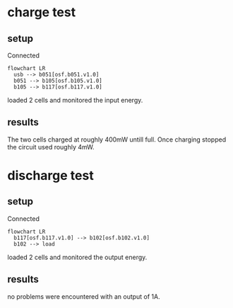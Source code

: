 # charge test
## setup
Connected 
```mermaid
flowchart LR
  usb --> b051[osf.b051.v1.0]
  b051 --> b105[osf.b105.v1.0]
  b105 --> b117[osf.b117.v1.0]
```
loaded 2 cells and monitored the input energy.
## results
The two cells charged at roughly 400mW untill full. Once charging stopped the circuit used roughly 4mW.


# discharge test
## setup
Connected 
```mermaid
flowchart LR
  b117[osf.b117.v1.0] --> b102[osf.b102.v1.0]
  b102 --> load
```
loaded 2 cells and monitored the output energy.
## results
no problems were encountered with an output of 1A.
